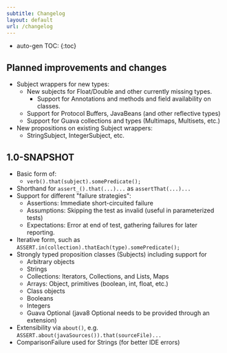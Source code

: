 ```yaml
---
subtitle: Changelog
layout: default
url: /changelog
---
```


* auto-gen TOC:
{:toc}

Planned improvements and changes
--------------------------------

  - Subject wrappers for new types:
    - New subjects for Float/Double and other currently missing types.
	    - Support for Annotations and methods and field availability on classes.
    - Support for Protocol Buffers, JavaBeans (and other reflective types)
    - Support for Guava collections and types (Multimaps, Multisets, etc.)
  - New propositions on existing Subject wrappers:
    - StringSubject, IntegerSubject, etc.


1.0-SNAPSHOT
-------

  - Basic form of:
    - `verb().that(subject).somePredicate();`
  - Shorthand for `assert_().that(...)...` as `assertThat(...)...`
  - Support for different "failure strategies":
    - Assertions: Immediate short-circuited failure
    - Assumptions: Skipping the test as invalid (useful in parameterized tests)
    - Expectations: Error at end of test, gathering failures for later reporting.
  - Iterative form, such as `ASSERT.in(collection).thatEach(type).somePredicate();`
  - Strongly typed proposition classes (Subjects) including support for
    - Arbitrary objects
    - Strings
    - Collections: Iterators, Collections, and Lists, Maps
    - Arrays: Object, primitives (boolean, int, float, etc.)
    - Class objects
    - Booleans
    - Integers
    - Guava Optional<T> (java8 Optional<T> needs to be provided through an extension) 
  - Extensibility via `about()`, e.g. `ASSERT.about(javaSources()).that(sourceFile)...`
  - ComparisonFailure used for Strings (for better IDE errors)
  
